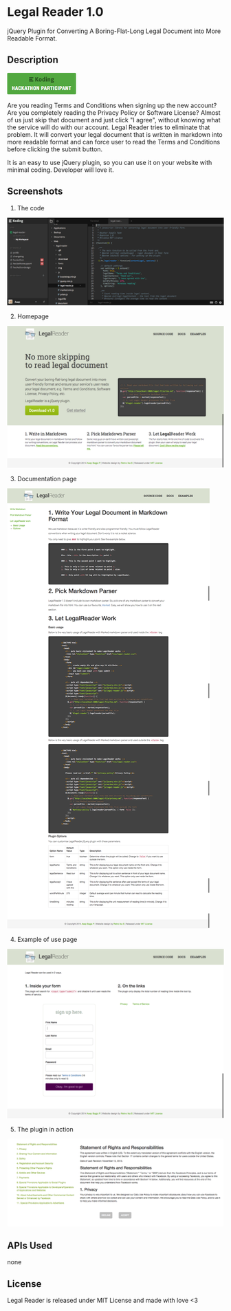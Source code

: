 # Legal Reader 1.0

jQuery Plugin for Converting A Boring-Flat-Long Legal Document into More Readable Format.

## Description

[![Koding Hackathon](/img/badge.png?raw=true "Koding Hackathon")](https://koding.com/Hackathon)

Are you reading Terms and Conditions when signing up the new account? Are you completely reading the Privacy Policy or Software License? Almost of us just skip that document and just click "I agree", without knowing what the service will do with our account. Legal Reader tries to eliminate that problem. It will convert your legal document that is written in markdown into more readable format and can force user to read the Terms and Conditions before clicking the submit button.

It is an easy to use jQuery plugin, so you can use it on your website with minimal coding. Developer will love it.

## Screenshots

1. The code

![Legal Code](/img/scr_code.png "Legal Reader Code")

2. Homepage

![Home](/img/scr_home.png "Home of the library")

3. Documentation page
 
![Documentation](/img/scr_docs.png "Documentation")

4. Example of use page

![Example](/img/scr_example.png "Usage example")

5. The plugin in action

![Convert The Legal](/img/scr_convert.png "Convert the legal")

## APIs Used

none

## License

Legal Reader is released under MIT License and made with love <3
